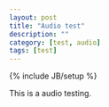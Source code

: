 ```yaml
---
layout: post
title: "Audio test"
description: ""
category: [test, audio]
tags: [test]
---
```

{% include JB/setup %}

This is a audio testing.

<audio src="./audios/1.mp3" />